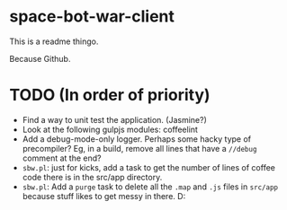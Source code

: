 space-bot-war-client
=============

This is a readme thingo.


Because Github.

TODO (In order of priority)
===========================

- Find a way to unit test the application. (Jasmine?)
- Look at the following gulpjs modules: coffeelint
- Add a debug-mode-only logger. Perhaps some hacky type of precompiler? Eg,
in a build, remove all lines that have a `//debug` comment at the end?
- `sbw.pl`: just for kicks, add a task to get the number of lines of coffee
code there is in the src/app directory.
- `sbw.pl`: Add a `purge` task to delete all the `.map` and `.js` files in 
`src/app` because stuff likes to get messy in there. D:
